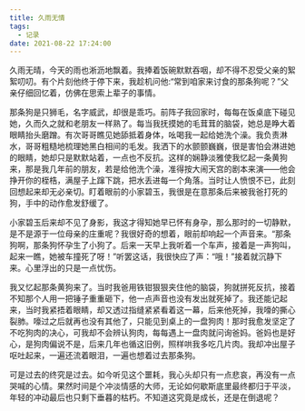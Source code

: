 ```yaml
---
title: 久雨无情
tags:
  - 记录
date: 2021-08-22 17:24:00
---
```


久雨无晴，今天的雨也淅沥地飘着。我捧着饭碗默默吞咽，却不得不忍受父亲的絮絮叨叨。有个片刻他终于停下来，我趁机问他:“常到咱家来讨食的那条狗呢？”父亲仔细回忆着，仿佛在思索上辈子的事情。

那条狗是只狮毛，名字威武，却很是乖巧。前阵子我回家时，每每在饭桌底下碰见她，久而久之就和老朋友一样熟了。每当我抚摸她的毛茸茸的脑袋，她总是睁大着眼睛抬头磨蹭。有次哥哥瞧见她舔抵着身体，吆喝我一起给她洗个澡。我负责淋水，哥哥粗糙地梳理她黑白相间的毛发。我洒下的水颤颤巍巍，很是害怕会淋进她的眼睛，她却只是默默站着，一点也不反抗。这样的娴静淡雅使我忆起一条黄狗来，那是我几年前的朋友，若是给他洗个澡，准得按大闹天宫的剧本来演——他会挣开你的桎梏，满屋子上蹿下跳，把水丢进每一个角落。当时让人愤恨不已，此刻回想起来却无必亲切。盯着眼前的小家碧玉，我很是在意那条后来被我爸打死的狗，手中的动作愈发舒缓了。

<!--more-->

小家碧玉后来却不见了身影，我这才得知她早已怀有身孕，那么那时的一切静默，是不是源于一位母亲的庄重呢？我很好奇的想着，眼前却响起一个声音来。“那条狗啊，那条狗怀孕生了小狗了。后来一天早上我听着一个车声，接着是一声狗叫，起来一瞧，她被车撞死了呀！”听罢这话，我很快应了声：“哦！”接着就沉静下来。心里浮出的只是一点忧伤。

我又忆起那条黄狗来了。当时我爸用铁钳狠狠夹住他的脑袋，狗就拼死反抗，接着不知那个人用一把锤子重重砸下，他一点声音也没有发出就死掉了。我还能记起来，当时我紧捂着眼睛，却又透过指缝紧紧看着这一幕，后来他死掉，我嚎的撕心裂肺。嚎过之后就再也没有其他了，只能见到桌上的一盘狗肉！那时我愈发坚定了不吃狗肉的决心，可我却不会辨认狗肉，每每遇上一盘肉就问询爸妈。爸妈也是好心，是狗肉偏说不是，后来几年也循这旧例，照样哄我多吃几片肉。我却冲出屋子呕吐起来，一遍还流着眼泪，一遍也想着过去那条狗。

可是过去的终究是过去。如今听见这个噩耗，我心头却只有一点悲哀，再没有一点哭喊的心情。果然时间是个冲淡情感的大师，无论如何歇斯底里最终都归于平淡，年轻的冲动最后也只剩下垂暮的枯朽。不知道这究竟是成长，还是在倒退呢？
